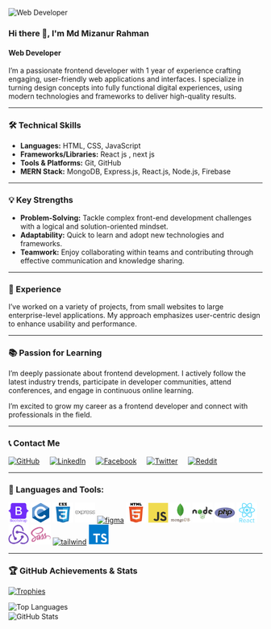 ![Web Developer](https://i.ibb.co/jyKH9Sg/Navy-Blue-Geometric-Technology-Linked-In-Banner.png)

### Hi there 👋, I'm Md Mizanur Rahman  
#### Web Developer  

I’m a passionate frontend developer with 1 year of experience crafting engaging, user-friendly web applications and interfaces. I specialize in turning design concepts into fully functional digital experiences, using modern technologies and frameworks to deliver high-quality results.

---

### 🛠️ Technical Skills
- **Languages:** HTML, CSS, JavaScript  
- **Frameworks/Libraries:** React js , next js 
- **Tools & Platforms:** Git, GitHub  
- **MERN Stack:** MongoDB, Express.js, React.js, Node.js, Firebase  

---

### 💡 Key Strengths
- **Problem-Solving:** Tackle complex front-end development challenges with a logical and solution-oriented mindset.  
- **Adaptability:** Quick to learn and adopt new technologies and frameworks.  
- **Teamwork:** Enjoy collaborating within teams and contributing through effective communication and knowledge sharing.

---

### 🧠 Experience
I’ve worked on a variety of projects, from small websites to large enterprise-level applications. My approach emphasizes user-centric design to enhance usability and performance.

---

### 📚 Passion for Learning
I’m deeply passionate about frontend development. I actively follow the latest industry trends, participate in developer communities, attend conferences, and engage in continuous online learning.

I’m excited to grow my career as a frontend developer and connect with professionals in the field.

---

### 📞 Contact Me

<div style="display: flex; gap: 20px; align-items: center; flex-wrap: wrap;">
  <a href="https://github.com/mizanurrahman70" target="_blank">
    <img src="https://cdn.jsdelivr.net/npm/simple-icons@3.0.1/icons/github.svg" alt="GitHub" height="40" />
  </a>
  <a href="https://www.linkedin.com/in/mizanur-rahman70/" target="_blank">
    <img src="https://cdn.jsdelivr.net/npm/simple-icons@3.0.1/icons/linkedin.svg" alt="LinkedIn" height="40" />
  </a>
  <a href="https://www.facebook.com/mizanurrahman.dev70" target="_blank">
    <img src="https://cdn.jsdelivr.net/npm/simple-icons@3.0.1/icons/facebook.svg" alt="Facebook" height="40" />
  </a>
  <a href="https://twitter.com/mizanur_70" target="_blank">
    <img src="https://cdn.jsdelivr.net/npm/simple-icons@3.0.1/icons/twitter.svg" alt="Twitter" height="40" />
  </a>
  <a href="https://www.reddit.com/user/u/tuinext" target="_blank">
    <img src="https://cdn.jsdelivr.net/npm/simple-icons@3.0.1/icons/reddit.svg" alt="Reddit" height="40" />
  </a>
</div>

---

### 🧰 Languages and Tools:
<p align="left">
  <a href="https://getbootstrap.com" target="_blank"><img src="https://raw.githubusercontent.com/devicons/devicon/master/icons/bootstrap/bootstrap-plain-wordmark.svg" alt="bootstrap" width="40" height="40"/></a>
  <a href="https://www.cprogramming.com/" target="_blank"><img src="https://raw.githubusercontent.com/devicons/devicon/master/icons/c/c-original.svg" alt="c" width="40" height="40"/></a>
  <a href="https://www.w3schools.com/css/" target="_blank"><img src="https://raw.githubusercontent.com/devicons/devicon/master/icons/css3/css3-original-wordmark.svg" alt="css3" width="40" height="40"/></a>
  <a href="https://expressjs.com" target="_blank"><img src="https://raw.githubusercontent.com/devicons/devicon/master/icons/express/express-original-wordmark.svg" alt="express" width="40" height="40"/></a>
  <a href="https://www.figma.com/" target="_blank"><img src="https://www.vectorlogo.zone/logos/figma/figma-icon.svg" alt="figma" width="40" height="40"/></a>
  <a href="https://www.w3.org/html/" target="_blank"><img src="https://raw.githubusercontent.com/devicons/devicon/master/icons/html5/html5-original-wordmark.svg" alt="html5" width="40" height="40"/></a>
  <a href="https://developer.mozilla.org/en-US/docs/Web/JavaScript" target="_blank"><img src="https://raw.githubusercontent.com/devicons/devicon/master/icons/javascript/javascript-original.svg" alt="javascript" width="40" height="40"/></a>
  <a href="https://www.mongodb.com/" target="_blank"><img src="https://raw.githubusercontent.com/devicons/devicon/master/icons/mongodb/mongodb-original-wordmark.svg" alt="mongodb" width="40" height="40"/></a>
  <a href="https://nodejs.org" target="_blank"><img src="https://raw.githubusercontent.com/devicons/devicon/master/icons/nodejs/nodejs-original-wordmark.svg" alt="nodejs" width="40" height="40"/></a>
  <a href="https://www.php.net" target="_blank"><img src="https://raw.githubusercontent.com/devicons/devicon/master/icons/php/php-original.svg" alt="php" width="40" height="40"/></a>
  <a href="https://reactjs.org/" target="_blank"><img src="https://raw.githubusercontent.com/devicons/devicon/master/icons/react/react-original-wordmark.svg" alt="react" width="40" height="40"/></a>
  <a href="https://redux.js.org" target="_blank"><img src="https://raw.githubusercontent.com/devicons/devicon/master/icons/redux/redux-original.svg" alt="redux" width="40" height="40"/></a>
  <a href="https://sass-lang.com" target="_blank"><img src="https://raw.githubusercontent.com/devicons/devicon/master/icons/sass/sass-original.svg" alt="sass" width="40" height="40"/></a>
  <a href="https://tailwindcss.com/" target="_blank"><img src="https://www.vectorlogo.zone/logos/tailwindcss/tailwindcss-icon.svg" alt="tailwind" width="40" height="40"/></a>
  <a href="https://www.typescriptlang.org/" target="_blank"><img src="https://raw.githubusercontent.com/devicons/devicon/master/icons/typescript/typescript-original.svg" alt="typescript" width="40" height="40"/></a>
</p>

---

### 🏆 GitHub Achievements & Stats
<p align="left">
  <a href="https://github.com/ryo-ma/github-profile-trophy">
    <img src="https://github-profile-trophy.vercel.app/?username=mizanurrahman70" alt="Trophies" />
  </a>
</p>

<img align="left" src="https://github-readme-stats.vercel.app/api/top-langs?username=mizanurrahman70&show_icons=true&locale=en&layout=compact" alt="Top Languages" />

<br/>

<img align="center" src="https://github-readme-stats.vercel.app/api?username=mizanurrahman70&show_icons=true&locale=en" alt="GitHub Stats" />

<br/>









